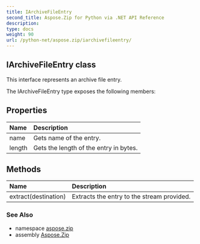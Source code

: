 ```yaml
---
title: IArchiveFileEntry
second_title: Aspose.Zip for Python via .NET API Reference
description: 
type: docs
weight: 90
url: /python-net/aspose.zip/iarchivefileentry/
---
```


## IArchiveFileEntry class

This interface represents an archive file entry.

The IArchiveFileEntry type exposes the following members:
## Properties
| Name | Description |
| :- | :- |
|name|Gets name of the entry.|
|length|Gets the length of the entry in bytes.|
## Methods
| Name | Description |
| :- | :- |
|extract(destination)|Extracts the entry to the stream provided.|

### See Also

* namespace [aspose.zip](/zip/python-net/aspose.zip/)
* assembly [Aspose.Zip](/zip/python-net/)

